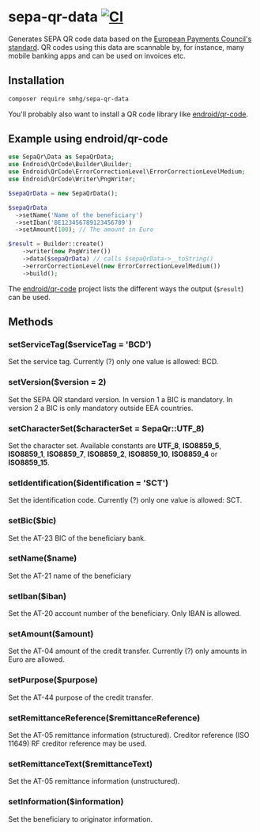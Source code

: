 # sepa-qr-data [![CI](https://github.com/smhg/sepa-qr-data-php/workflows/CI/badge.svg)](https://github.com/smhg/sepa-qr-data-php/actions)
Generates SEPA QR code data based on the [European Payments Council's standard](http://www.europeanpaymentscouncil.eu/index.cfm/knowledge-bank/epc-documents/quick-response-code-guidelines-to-enable-data-capture-for-the-initiation-of-a-sepa-credit-transfer/epc069-12-quick-response-code-guidelines-to-enable-data-capture-for-the-initiation-of-a-sepa-credit-transfer1/). QR codes using this data are scannable by, for instance, many mobile banking apps and can be used on invoices etc.

## Installation
```bash
composer require smhg/sepa-qr-data
```
You'll probably also want to install a QR code library like [endroid/qr-code](https://github.com/endroid/qr-code).

## Example using endroid/qr-code
```php
use SepaQr\Data as SepaQrData;
use Endroid\QrCode\Builder\Builder;
use Endroid\QrCode\ErrorCorrectionLevel\ErrorCorrectionLevelMedium;
use Endroid\QrCode\Writer\PngWriter;

$sepaQrData = new SepaQrData();

$sepaQrData
  ->setName('Name of the beneficiary')
  ->setIban('BE123456789123456789')
  ->setAmount(100); // The amount in Euro

$result = Builder::create()
    ->writer(new PngWriter())
    ->data($sepaQrData) // calls $sepaQrData->__toString()
    ->errorCorrectionLevel(new ErrorCorrectionLevelMedium())
    ->build();
```
The [endroid/qr-code](https://github.com/endroid/qr-code) project lists the different ways the output (`$result`) can be used.

## Methods

### setServiceTag($serviceTag = 'BCD')
Set the service tag. Currently (?) only one value is allowed: BCD.

### setVersion($version = 2)
Set the SEPA QR standard version. In version 1 a BIC is mandatory. In version 2 a BIC is only mandatory outside EEA countries.

### setCharacterSet($characterSet = SepaQr::UTF_8)
Set the character set. Available constants are **UTF_8**, **ISO8859_5**, **ISO8859_1**, **ISO8859_7**, **ISO8859_2**, **ISO8859_10**, **ISO8859_4** or **ISO8859_15**.

### setIdentification($identification = 'SCT')
Set the identification code. Currently (?) only one value is allowed: SCT.

### setBic($bic)
Set the AT-23 BIC of the beneficiary bank.

### setName($name)
Set the AT-21 name of the beneficiary

### setIban($iban)
Set the AT-20 account number of the beneficiary. Only IBAN is allowed.

### setAmount($amount)
Set the AT-04 amount of the credit transfer. Currently (?) only amounts in Euro are allowed.

### setPurpose($purpose)
Set the AT-44 purpose of the credit transfer.

### setRemittanceReference($remittanceReference)
Set the AT-05 remittance information (structured). Creditor reference (ISO 11649) RF creditor reference may be used.

### setRemittanceText($remittanceText)
Set the AT-05 remittance information (unstructured).

### setInformation($information)
Set the beneficiary to originator information.
